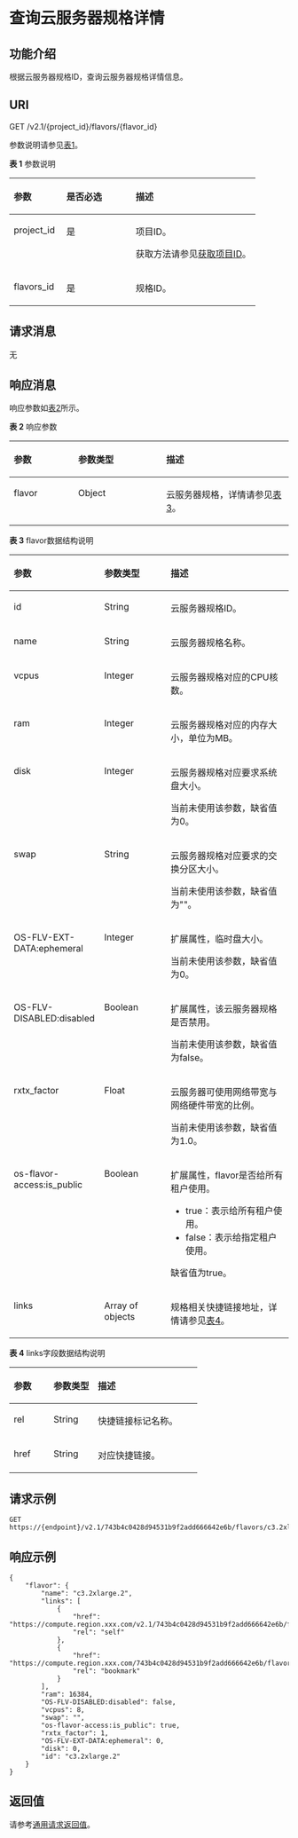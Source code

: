 # 查询云服务器规格详情<a name="ecs_03_0703"></a>

## 功能介绍<a name="section64833508"></a>

根据云服务器规格ID，查询云服务器规格详情信息。

## URI<a name="section46630661"></a>

GET /v2.1/\{project\_id\}/flavors/\{flavor\_id\}

参数说明请参见[表1](#table47154420)。

**表 1**  参数说明

<a name="table47154420"></a>
<table><thead align="left"><tr id="row324668"><th class="cellrowborder" valign="top" width="21.42%" id="mcps1.2.4.1.1"><p id="p5187119"><a name="p5187119"></a><a name="p5187119"></a>参数</p>
</th>
<th class="cellrowborder" valign="top" width="28.15%" id="mcps1.2.4.1.2"><p id="p17503500"><a name="p17503500"></a><a name="p17503500"></a>是否必选</p>
</th>
<th class="cellrowborder" valign="top" width="50.43%" id="mcps1.2.4.1.3"><p id="p8497414"><a name="p8497414"></a><a name="p8497414"></a>描述</p>
</th>
</tr>
</thead>
<tbody><tr id="row17004965"><td class="cellrowborder" valign="top" width="21.42%" headers="mcps1.2.4.1.1 "><p id="p35224963"><a name="p35224963"></a><a name="p35224963"></a>project_id</p>
</td>
<td class="cellrowborder" valign="top" width="28.15%" headers="mcps1.2.4.1.2 "><p id="p34649765"><a name="p34649765"></a><a name="p34649765"></a>是</p>
</td>
<td class="cellrowborder" valign="top" width="50.43%" headers="mcps1.2.4.1.3 "><p id="p37593705"><a name="p37593705"></a><a name="p37593705"></a>项目ID。</p>
<p id="p1180512217438"><a name="p1180512217438"></a><a name="p1180512217438"></a>获取方法请参见<a href="获取项目ID.md">获取项目ID</a>。</p>
</td>
</tr>
<tr id="row26746391"><td class="cellrowborder" valign="top" width="21.42%" headers="mcps1.2.4.1.1 "><p id="p18974100"><a name="p18974100"></a><a name="p18974100"></a>flavors_id</p>
</td>
<td class="cellrowborder" valign="top" width="28.15%" headers="mcps1.2.4.1.2 "><p id="p60507121"><a name="p60507121"></a><a name="p60507121"></a>是</p>
</td>
<td class="cellrowborder" valign="top" width="50.43%" headers="mcps1.2.4.1.3 "><p id="p2129750"><a name="p2129750"></a><a name="p2129750"></a>规格ID。</p>
</td>
</tr>
</tbody>
</table>

## 请求消息<a name="section17022773"></a>

无

## 响应消息<a name="section18987236"></a>

响应参数如[表2](#table61695723)所示。

**表 2**  响应参数

<a name="table61695723"></a>
<table><thead align="left"><tr id="row52977523"><th class="cellrowborder" valign="top" width="23.057694230576942%" id="mcps1.2.4.1.1"><p id="p110452114597"><a name="p110452114597"></a><a name="p110452114597"></a>参数</p>
</th>
<th class="cellrowborder" valign="top" width="31.516848315168485%" id="mcps1.2.4.1.2"><p id="p71044217595"><a name="p71044217595"></a><a name="p71044217595"></a>参数类型</p>
</th>
<th class="cellrowborder" valign="top" width="45.42545745425458%" id="mcps1.2.4.1.3"><p id="p15104102175910"><a name="p15104102175910"></a><a name="p15104102175910"></a>描述</p>
</th>
</tr>
</thead>
<tbody><tr id="row2794650"><td class="cellrowborder" valign="top" width="23.057694230576942%" headers="mcps1.2.4.1.1 "><p id="p25040094"><a name="p25040094"></a><a name="p25040094"></a>flavor</p>
</td>
<td class="cellrowborder" valign="top" width="31.516848315168485%" headers="mcps1.2.4.1.2 "><p id="p5563313"><a name="p5563313"></a><a name="p5563313"></a>Object</p>
</td>
<td class="cellrowborder" valign="top" width="45.42545745425458%" headers="mcps1.2.4.1.3 "><p id="p29123463"><a name="p29123463"></a><a name="p29123463"></a><span id="text94471119492"><a name="text94471119492"></a><a name="text94471119492"></a>云服务器</span>规格，详情请参见<a href="#table20109663">表3</a>。</p>
</td>
</tr>
</tbody>
</table>

**表 3**  flavor数据结构说明

<a name="table20109663"></a>
<table><thead align="left"><tr id="row50842877"><th class="cellrowborder" valign="top" width="32.39%" id="mcps1.2.4.1.1"><p id="p1011213912218"><a name="p1011213912218"></a><a name="p1011213912218"></a>参数</p>
</th>
<th class="cellrowborder" valign="top" width="23.75%" id="mcps1.2.4.1.2"><p id="p111215914215"><a name="p111215914215"></a><a name="p111215914215"></a>参数类型</p>
</th>
<th class="cellrowborder" valign="top" width="43.86%" id="mcps1.2.4.1.3"><p id="p121121091925"><a name="p121121091925"></a><a name="p121121091925"></a>描述</p>
</th>
</tr>
</thead>
<tbody><tr id="row37029065"><td class="cellrowborder" valign="top" width="32.39%" headers="mcps1.2.4.1.1 "><p id="p46564252"><a name="p46564252"></a><a name="p46564252"></a>id</p>
</td>
<td class="cellrowborder" valign="top" width="23.75%" headers="mcps1.2.4.1.2 "><p id="p28514710"><a name="p28514710"></a><a name="p28514710"></a>String</p>
</td>
<td class="cellrowborder" valign="top" width="43.86%" headers="mcps1.2.4.1.3 "><p id="p50584809"><a name="p50584809"></a><a name="p50584809"></a><span id="text777012118494"><a name="text777012118494"></a><a name="text777012118494"></a>云服务器</span>规格ID。</p>
</td>
</tr>
<tr id="row52610097"><td class="cellrowborder" valign="top" width="32.39%" headers="mcps1.2.4.1.1 "><p id="p33559471"><a name="p33559471"></a><a name="p33559471"></a>name</p>
</td>
<td class="cellrowborder" valign="top" width="23.75%" headers="mcps1.2.4.1.2 "><p id="p66621782"><a name="p66621782"></a><a name="p66621782"></a>String</p>
</td>
<td class="cellrowborder" valign="top" width="43.86%" headers="mcps1.2.4.1.3 "><p id="p47570623"><a name="p47570623"></a><a name="p47570623"></a><span id="text20354412184911"><a name="text20354412184911"></a><a name="text20354412184911"></a>云服务器</span>规格名称。</p>
</td>
</tr>
<tr id="row25482430"><td class="cellrowborder" valign="top" width="32.39%" headers="mcps1.2.4.1.1 "><p id="p50810959"><a name="p50810959"></a><a name="p50810959"></a>vcpus</p>
</td>
<td class="cellrowborder" valign="top" width="23.75%" headers="mcps1.2.4.1.2 "><p id="p40977906"><a name="p40977906"></a><a name="p40977906"></a>Integer</p>
</td>
<td class="cellrowborder" valign="top" width="43.86%" headers="mcps1.2.4.1.3 "><p id="p9449599"><a name="p9449599"></a><a name="p9449599"></a><span id="text341061312497"><a name="text341061312497"></a><a name="text341061312497"></a>云服务器</span>规格对应的CPU核数。</p>
</td>
</tr>
<tr id="row2289826710437"><td class="cellrowborder" valign="top" width="32.39%" headers="mcps1.2.4.1.1 "><p id="p6260494310453"><a name="p6260494310453"></a><a name="p6260494310453"></a>ram</p>
</td>
<td class="cellrowborder" valign="top" width="23.75%" headers="mcps1.2.4.1.2 "><p id="p3783561810453"><a name="p3783561810453"></a><a name="p3783561810453"></a>Integer</p>
</td>
<td class="cellrowborder" valign="top" width="43.86%" headers="mcps1.2.4.1.3 "><p id="p42285210453"><a name="p42285210453"></a><a name="p42285210453"></a><span id="text16965151354916"><a name="text16965151354916"></a><a name="text16965151354916"></a>云服务器</span>规格对应的内存大小，单位为MB。</p>
</td>
</tr>
<tr id="row17937528"><td class="cellrowborder" valign="top" width="32.39%" headers="mcps1.2.4.1.1 "><p id="p43653635"><a name="p43653635"></a><a name="p43653635"></a>disk</p>
</td>
<td class="cellrowborder" valign="top" width="23.75%" headers="mcps1.2.4.1.2 "><p id="p57980147"><a name="p57980147"></a><a name="p57980147"></a>Integer</p>
</td>
<td class="cellrowborder" valign="top" width="43.86%" headers="mcps1.2.4.1.3 "><p id="p56052334"><a name="p56052334"></a><a name="p56052334"></a><span id="text1538714184913"><a name="text1538714184913"></a><a name="text1538714184913"></a>云服务器</span>规格对应要求系统盘大小。</p>
<p id="p34708966"><a name="p34708966"></a><a name="p34708966"></a>当前未使用该参数，缺省值为0。</p>
</td>
</tr>
<tr id="row43945239"><td class="cellrowborder" valign="top" width="32.39%" headers="mcps1.2.4.1.1 "><p id="p2794612"><a name="p2794612"></a><a name="p2794612"></a>swap</p>
</td>
<td class="cellrowborder" valign="top" width="23.75%" headers="mcps1.2.4.1.2 "><p id="p14734188"><a name="p14734188"></a><a name="p14734188"></a>String</p>
</td>
<td class="cellrowborder" valign="top" width="43.86%" headers="mcps1.2.4.1.3 "><p id="p1699362755013"><a name="p1699362755013"></a><a name="p1699362755013"></a><span id="text1510713156497"><a name="text1510713156497"></a><a name="text1510713156497"></a>云服务器</span>规格对应要求的交换分区大小。</p>
<p id="p4563766173425"><a name="p4563766173425"></a><a name="p4563766173425"></a>当前未使用该参数，缺省值为""。</p>
</td>
</tr>
<tr id="row34246806"><td class="cellrowborder" valign="top" width="32.39%" headers="mcps1.2.4.1.1 "><p id="p22527890"><a name="p22527890"></a><a name="p22527890"></a>OS-FLV-EXT-DATA:ephemeral</p>
</td>
<td class="cellrowborder" valign="top" width="23.75%" headers="mcps1.2.4.1.2 "><p id="p31767774"><a name="p31767774"></a><a name="p31767774"></a>Integer</p>
</td>
<td class="cellrowborder" valign="top" width="43.86%" headers="mcps1.2.4.1.3 "><p id="p16591226713"><a name="p16591226713"></a><a name="p16591226713"></a>扩展属性，临时盘大小。</p>
<p id="p1140814148017"><a name="p1140814148017"></a><a name="p1140814148017"></a>当前未使用该参数，缺省值为0。</p>
</td>
</tr>
<tr id="row55347837"><td class="cellrowborder" valign="top" width="32.39%" headers="mcps1.2.4.1.1 "><p id="p53989823"><a name="p53989823"></a><a name="p53989823"></a>OS-FLV-DISABLED:disabled</p>
</td>
<td class="cellrowborder" valign="top" width="23.75%" headers="mcps1.2.4.1.2 "><p id="p26649649"><a name="p26649649"></a><a name="p26649649"></a>Boolean</p>
</td>
<td class="cellrowborder" valign="top" width="43.86%" headers="mcps1.2.4.1.3 "><p id="p32761310192019"><a name="p32761310192019"></a><a name="p32761310192019"></a>扩展属性，该<span id="text3626131554913"><a name="text3626131554913"></a><a name="text3626131554913"></a>云服务器</span>规格是否禁用。</p>
<p id="p182115151112"><a name="p182115151112"></a><a name="p182115151112"></a>当前未使用该参数，缺省值为false。</p>
</td>
</tr>
<tr id="row29760277"><td class="cellrowborder" valign="top" width="32.39%" headers="mcps1.2.4.1.1 "><p id="p61772230"><a name="p61772230"></a><a name="p61772230"></a>rxtx_factor</p>
</td>
<td class="cellrowborder" valign="top" width="23.75%" headers="mcps1.2.4.1.2 "><p id="p17171756"><a name="p17171756"></a><a name="p17171756"></a>Float</p>
</td>
<td class="cellrowborder" valign="top" width="43.86%" headers="mcps1.2.4.1.3 "><p id="p16772171313154"><a name="p16772171313154"></a><a name="p16772171313154"></a><span id="text3130216164920"><a name="text3130216164920"></a><a name="text3130216164920"></a>云服务器</span>可使用网络带宽与网络硬件带宽的比例。</p>
<p id="p3711880173425"><a name="p3711880173425"></a><a name="p3711880173425"></a>当前未使用该参数，缺省值为1.0。</p>
</td>
</tr>
<tr id="row5115727"><td class="cellrowborder" valign="top" width="32.39%" headers="mcps1.2.4.1.1 "><p id="p11720763"><a name="p11720763"></a><a name="p11720763"></a>os-flavor-access:is_public</p>
</td>
<td class="cellrowborder" valign="top" width="23.75%" headers="mcps1.2.4.1.2 "><p id="p60282721"><a name="p60282721"></a><a name="p60282721"></a>Boolean</p>
</td>
<td class="cellrowborder" valign="top" width="43.86%" headers="mcps1.2.4.1.3 "><p id="p8894218182818"><a name="p8894218182818"></a><a name="p8894218182818"></a>扩展属性，flavor是否给所有租户使用。</p>
<a name="ul1474014143815"></a><a name="ul1474014143815"></a><ul id="ul1474014143815"><li>true：表示给所有租户使用。</li><li>false：表示给指定租户使用。</li></ul>
<p id="p35038271466"><a name="p35038271466"></a><a name="p35038271466"></a>缺省值为true。</p>
</td>
</tr>
<tr id="row57014372193259"><td class="cellrowborder" valign="top" width="32.39%" headers="mcps1.2.4.1.1 "><p id="p1587802219356"><a name="p1587802219356"></a><a name="p1587802219356"></a>links</p>
</td>
<td class="cellrowborder" valign="top" width="23.75%" headers="mcps1.2.4.1.2 "><p id="p1105141919356"><a name="p1105141919356"></a><a name="p1105141919356"></a>Array of objects</p>
</td>
<td class="cellrowborder" valign="top" width="43.86%" headers="mcps1.2.4.1.3 "><p id="p342100019356"><a name="p342100019356"></a><a name="p342100019356"></a>规格相关快捷链接地址，详情请参见<a href="#table35514108193545">表4</a>。</p>
</td>
</tr>
</tbody>
</table>

**表 4**  links字段数据结构说明

<a name="table35514108193545"></a>
<table><thead align="left"><tr id="row23367815193545"><th class="cellrowborder" valign="top" width="21.18%" id="mcps1.2.4.1.1"><p id="p98047153213"><a name="p98047153213"></a><a name="p98047153213"></a>参数</p>
</th>
<th class="cellrowborder" valign="top" width="23.62%" id="mcps1.2.4.1.2"><p id="p188041415328"><a name="p188041415328"></a><a name="p188041415328"></a>参数类型</p>
</th>
<th class="cellrowborder" valign="top" width="55.2%" id="mcps1.2.4.1.3"><p id="p17804181511210"><a name="p17804181511210"></a><a name="p17804181511210"></a>描述</p>
</th>
</tr>
</thead>
<tbody><tr id="row37879124193545"><td class="cellrowborder" valign="top" width="21.18%" headers="mcps1.2.4.1.1 "><p id="p48310227193545"><a name="p48310227193545"></a><a name="p48310227193545"></a>rel</p>
</td>
<td class="cellrowborder" valign="top" width="23.62%" headers="mcps1.2.4.1.2 "><p id="p20814310193545"><a name="p20814310193545"></a><a name="p20814310193545"></a>String</p>
</td>
<td class="cellrowborder" valign="top" width="55.2%" headers="mcps1.2.4.1.3 "><p id="p8237558193545"><a name="p8237558193545"></a><a name="p8237558193545"></a>快捷链接标记名称。</p>
</td>
</tr>
<tr id="row7029160193545"><td class="cellrowborder" valign="top" width="21.18%" headers="mcps1.2.4.1.1 "><p id="p32491069193545"><a name="p32491069193545"></a><a name="p32491069193545"></a>href</p>
</td>
<td class="cellrowborder" valign="top" width="23.62%" headers="mcps1.2.4.1.2 "><p id="p14530947193545"><a name="p14530947193545"></a><a name="p14530947193545"></a>String</p>
</td>
<td class="cellrowborder" valign="top" width="55.2%" headers="mcps1.2.4.1.3 "><p id="p36156065193545"><a name="p36156065193545"></a><a name="p36156065193545"></a>对应快捷链接。</p>
</td>
</tr>
</tbody>
</table>

## 请求示例<a name="section17318173018714"></a>

```
GET https://{endpoint}/v2.1/743b4c0428d94531b9f2add666642e6b/flavors/c3.2xlarge.2
```

## 响应示例<a name="section17459730163216"></a>

```
{
    "flavor": {
        "name": "c3.2xlarge.2",
        "links": [
            {
                "href": "https://compute.region.xxx.com/v2.1/743b4c0428d94531b9f2add666642e6b/flavors/c3.2xlarge.2",
                "rel": "self"
            },
            {
                "href": "https://compute.region.xxx.com/743b4c0428d94531b9f2add666642e6b/flavors/c3.2xlarge.2",
                "rel": "bookmark"
            }
        ],
        "ram": 16384,
        "OS-FLV-DISABLED:disabled": false,
        "vcpus": 8,
        "swap": "",
        "os-flavor-access:is_public": true,
        "rxtx_factor": 1,
        "OS-FLV-EXT-DATA:ephemeral": 0,
        "disk": 0,
        "id": "c3.2xlarge.2"
    }
}
```

## 返回值<a name="section36667404"></a>

请参考[通用请求返回值](通用请求返回值.md)。

